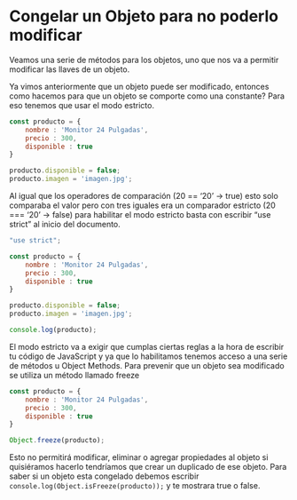 # Congelar un Objeto para no poderlo modificar

Veamos una serie de métodos para los objetos, uno que nos va a permitir modificar las llaves de un objeto.

Ya vimos anteriormente que un objeto puede ser modificado, entonces como hacemos para que un objeto se comporte como una constante? Para eso tenemos que usar el modo estricto.

```jsx
const producto = {
    nombre : 'Monitor 24 Pulgadas',
    precio : 300,
    disponible : true
}

producto.disponible = false;
producto.imagen = 'imagen.jpg';
```

Al igual que los operadores de comparación (20 == ‘20’ → true) esto solo comparaba el valor pero con tres iguales era un comparador estricto (20 === ‘20’ → false) para habilitar el modo estricto basta con escribir “use strict” al inicio del documento.

```jsx
"use strict";

const producto = {
    nombre : 'Monitor 24 Pulgadas',
    precio : 300,
    disponible : true
}

producto.disponible = false;
producto.imagen = 'imagen.jpg';

console.log(producto);
```

El modo estricto va a exigir que cumplas ciertas reglas a la hora de escribir tu código de JavaScript y ya que lo habilitamos tenemos acceso a una serie de métodos u Object Methods. Para prevenir que un objeto sea modificado se utiliza un método llamado freeze

```jsx
const producto = {
    nombre : 'Monitor 24 Pulgadas',
    precio : 300,
    disponible : true
}

Object.freeze(producto);
```

Esto no permitirá modificar, eliminar o agregar propiedades al objeto si quisiéramos hacerlo tendríamos que crear un duplicado de ese objeto. Para saber si un objeto esta congelado debemos escribir `console.log(Object.isFreeze(producto));` y te mostrara true o false.